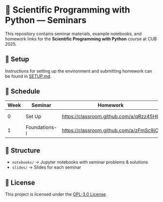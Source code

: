# 🐍 Scientific Programming with Python — Seminars  

This repository contains seminar materials, example notebooks, and homework links for the **Scientific Programming with Python** course at CUB 2025.  

## 📖 Setup
Instructions for setting up the environment and submitting homework can be found in [SETUP.md](SETUP.md).

## 📅 Schedule
| Week | Seminar | Homework | Deadline |
|------|---------|----------|----------|
| 0    | Set Up | https://classroom.github.com/a/qRzz45H6 | September 10, 23:59 |
| 1    | Foundations-I | https://classroom.github.com/a/zFmSc9jC | September 15, 23:59 |

## 📂 Structure
- `notebooks/` → Jupyter notebooks with seminar problems & solutions  
- `slides/` → Slides for each seminar

## 📜 License
This project is licensed under the [GPL-3.0 License](LICENSE).
